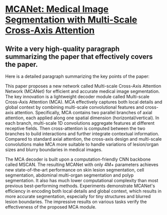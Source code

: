 # [MCANet: Medical Image Segmentation with Multi-Scale Cross-Axis Attention](https://arxiv.org/abs/2312.08866)

## Write a very high-quality paragraph summarizing the paper that effectively covers the paper.

 Here is a detailed paragraph summarizing the key points of the paper:

This paper proposes a new network called Multi-scale Cross-Axis Attention Network (MCANet) for efficient and accurate medical image segmentation. The key innovation is a lightweight decoder module called Multi-scale Cross-Axis Attention (MCA). MCA effectively captures both local details and global context by combining multi-scale convolutional features and cross-axis attention. Specifically, MCA contains two parallel branches of axial attention, each applied along one spatial dimension (horizontal/vertical). In each branch, multi-scale 1D convolutions aggregate features at different receptive fields. Then cross-attention is computed between the two branches to build interactions and further integrate contextual information. Compared to standard axial attention, the cross-axis design and multi-scale convolutions make MCA more suitable to handle variations of lesion/organ sizes and blurry boundaries in medical images. 

The MCA decoder is built upon a computation-friendly CNN backbone called MSCAN. The resulting MCANet with only 4M+ parameters achieves new state-of-the-art performance on skin lesion segmentation, cell segmentation, abdominal multi-organ segmentation and polyp segmentation. It also has much lower computational complexity than most previous best-performing methods. Experiments demonstrate MCANet's efficiency in encoding both local details and global context, which results in more accurate segmentation, especially for tiny structures and blurred lesion boundaries. The impressive results on various tasks verify the effectiveness of the proposed MCA module.
